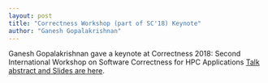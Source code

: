 ```yaml
---
layout: post
title: "Correctness Workshop (part of SC'18) Keynote"
author: "Ganesh Gopalakrishnan"
---
```


Ganesh Gopalakrishnan gave a keynote at
Correctness 2018: Second International Workshop on Software Correctness for HPC Applications
[Talk abstract and Slides are here](https://correctness-workshop.github.io/2018/).

